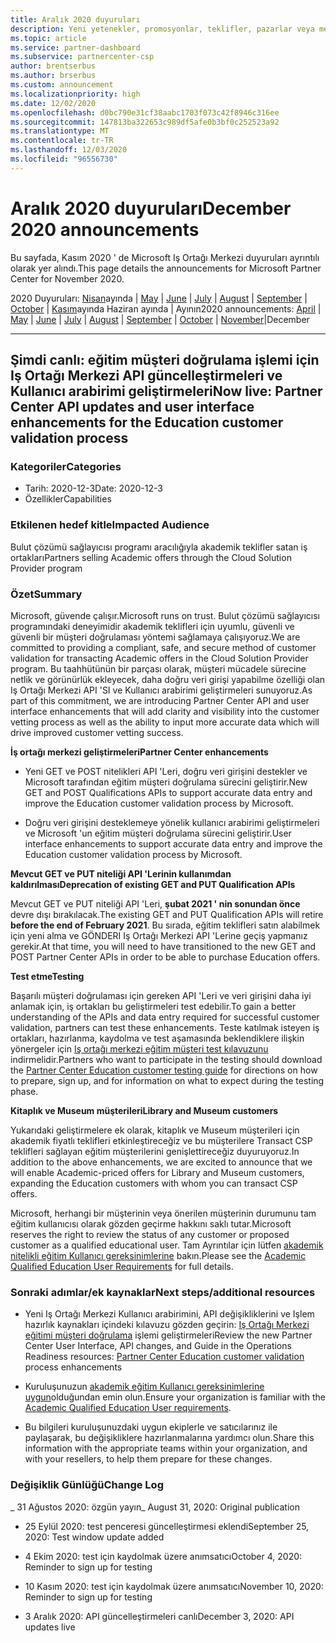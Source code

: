 ```yaml
---
title: Aralık 2020 duyuruları
description: Yeni yetenekler, promosyonlar, teklifler, pazarlar veya mevcut tekliflerle ilgili değişiklikler dahil olmak üzere Microsoft Iş Ortağı Merkezi için Aralık 2020 duyuruları.
ms.topic: article
ms.service: partner-dashboard
ms.subservice: partnercenter-csp
author: brentserbus
ms.author: brserbus
ms.custom: announcement
ms.localizationpriority: high
ms.date: 12/02/2020
ms.openlocfilehash: d0bc790e31cf38aabc1703f073c42f8946c316ee
ms.sourcegitcommit: 147813ba322653c989df5afe0b3bf0c252523a92
ms.translationtype: MT
ms.contentlocale: tr-TR
ms.lasthandoff: 12/03/2020
ms.locfileid: "96556730"
---
```

# <a name="december-2020-announcements"></a><span data-ttu-id="93b63-103">Aralık 2020 duyuruları</span><span class="sxs-lookup"><span data-stu-id="93b63-103">December 2020 announcements</span></span>

<span data-ttu-id="93b63-104">Bu sayfada, Kasım 2020 ' de Microsoft Iş Ortağı Merkezi duyuruları ayrıntılı olarak yer alındı.</span><span class="sxs-lookup"><span data-stu-id="93b63-104">This page details the announcements for Microsoft Partner Center for November 2020.</span></span>

<span data-ttu-id="93b63-105">2020 Duyuruları: [Nisan](2020-april.md)ayında  |  [May](2020-may.md)  |  [June](2020-june.md)  |  [July](2020-july.md)  |  [August](2020-august.md)  |  [September](2020-september.md)  |  [October](2020-October.md)  |  [Kasım](2020-november.md)ayında Haziran ayında | Ayının</span><span class="sxs-lookup"><span data-stu-id="93b63-105">2020 announcements: [April](2020-april.md) | [May](2020-may.md) | [June](2020-june.md) | [July](2020-july.md) | [August](2020-august.md) | [September](2020-september.md) | [October](2020-October.md) | [November](2020-november.md)|December</span></span>

______________

## <a name="now-live-partner-center-api-updates-and-user-interface-enhancements-for-the-education-customer-validation-process"></a><a name="1"></a><span data-ttu-id="93b63-106">Şimdi canlı: eğitim müşteri doğrulama işlemi için Iş Ortağı Merkezi API güncelleştirmeleri ve Kullanıcı arabirimi geliştirmeleri</span><span class="sxs-lookup"><span data-stu-id="93b63-106">Now live: Partner Center API updates and user interface enhancements for the Education customer validation process</span></span>

### <a name="categories"></a><span data-ttu-id="93b63-107">Kategoriler</span><span class="sxs-lookup"><span data-stu-id="93b63-107">Categories</span></span>

- <span data-ttu-id="93b63-108">Tarih: 2020-12-3</span><span class="sxs-lookup"><span data-stu-id="93b63-108">Date: 2020-12-3</span></span>
- <span data-ttu-id="93b63-109">Özellikler</span><span class="sxs-lookup"><span data-stu-id="93b63-109">Capabilities</span></span>

### <a name="impacted-audience"></a><span data-ttu-id="93b63-110">Etkilenen hedef kitle</span><span class="sxs-lookup"><span data-stu-id="93b63-110">Impacted Audience</span></span> 

<span data-ttu-id="93b63-111">Bulut çözümü sağlayıcısı programı aracılığıyla akademik teklifler satan iş ortakları</span><span class="sxs-lookup"><span data-stu-id="93b63-111">Partners selling Academic offers through the Cloud Solution Provider program</span></span>

### <a name="summary"></a><span data-ttu-id="93b63-112">Özet</span><span class="sxs-lookup"><span data-stu-id="93b63-112">Summary</span></span> 

<span data-ttu-id="93b63-113">Microsoft, güvende çalışır.</span><span class="sxs-lookup"><span data-stu-id="93b63-113">Microsoft runs on trust.</span></span> <span data-ttu-id="93b63-114">Bulut çözümü sağlayıcısı programındaki deneyimidir akademik teklifleri için uyumlu, güvenli ve güvenli bir müşteri doğrulaması yöntemi sağlamaya çalışıyoruz.</span><span class="sxs-lookup"><span data-stu-id="93b63-114">We are committed to providing a compliant, safe, and secure method of customer validation for transacting Academic offers in the Cloud Solution Provider program.</span></span> <span data-ttu-id="93b63-115">Bu taahhütünün bir parçası olarak, müşteri mücadele sürecine netlik ve görünürlük ekleyecek, daha doğru veri girişi yapabilme özelliği olan Iş Ortağı Merkezi API 'SI ve Kullanıcı arabirimi geliştirmeleri sunuyoruz.</span><span class="sxs-lookup"><span data-stu-id="93b63-115">As part of this commitment, we are introducing Partner Center API and user interface enhancements that will add clarity and visibility into the customer vetting process as well as the ability to input more accurate data which will drive improved customer vetting success.</span></span> 

<span data-ttu-id="93b63-116">**İş ortağı merkezi geliştirmeleri**</span><span class="sxs-lookup"><span data-stu-id="93b63-116">**Partner Center enhancements**</span></span> 

- <span data-ttu-id="93b63-117">Yeni GET ve POST nitelikleri API 'Leri, doğru veri girişini destekler ve Microsoft tarafından eğitim müşteri doğrulama sürecini geliştirir.</span><span class="sxs-lookup"><span data-stu-id="93b63-117">New GET and POST Qualifications APIs to support accurate data entry and improve the Education customer validation process by Microsoft.</span></span> 

- <span data-ttu-id="93b63-118">Doğru veri girişini desteklemeye yönelik kullanıcı arabirimi geliştirmeleri ve Microsoft 'un eğitim müşteri doğrulama sürecini geliştirir.</span><span class="sxs-lookup"><span data-stu-id="93b63-118">User interface enhancements to support accurate data entry and improve the Education customer validation process by Microsoft.</span></span> 

<span data-ttu-id="93b63-119">**Mevcut GET ve PUT niteliği API 'Lerinin kullanımdan kaldırılması**</span><span class="sxs-lookup"><span data-stu-id="93b63-119">**Deprecation of existing GET and PUT Qualification APIs**</span></span> 

<span data-ttu-id="93b63-120">Mevcut GET ve PUT niteliği API 'Leri, **şubat 2021 ' nin sonundan önce** devre dışı bırakılacak.</span><span class="sxs-lookup"><span data-stu-id="93b63-120">The existing GET and PUT Qualification APIs will retire **before the end of February 2021**.</span></span> <span data-ttu-id="93b63-121">Bu sırada, eğitim teklifleri satın alabilmek için yeni alma ve GÖNDERI Iş Ortağı Merkezi API 'Lerine geçiş yapmanız gerekir.</span><span class="sxs-lookup"><span data-stu-id="93b63-121">At that time, you will need to have transitioned to the new GET and POST Partner Center APIs in order to be able to purchase Education offers.</span></span>  

<span data-ttu-id="93b63-122">**Test etme**</span><span class="sxs-lookup"><span data-stu-id="93b63-122">**Testing**</span></span> 

<span data-ttu-id="93b63-123">Başarılı müşteri doğrulaması için gereken API 'Leri ve veri girişini daha iyi anlamak için, iş ortakları bu geliştirmeleri test edebilir.</span><span class="sxs-lookup"><span data-stu-id="93b63-123">To gain a better understanding of the APIs and data entry required for successful customer validation, partners can test these enhancements.</span></span> <span data-ttu-id="93b63-124">Teste katılmak isteyen iş ortakları, hazırlanma, kaydolma ve test aşamasında beklendiklere ilişkin yönergeler için [Iş ortağı merkezi eğitim müşteri test kılavuzunu](https://partner.microsoft.com/resources/detail/partner-center-edu-testing-guide-pdf) indirmelidir.</span><span class="sxs-lookup"><span data-stu-id="93b63-124">Partners who want to participate in the testing should download the [Partner Center Education customer testing guide](https://partner.microsoft.com/resources/detail/partner-center-edu-testing-guide-pdf) for directions on how to prepare, sign up, and for information on what to expect during the testing phase.</span></span>

<span data-ttu-id="93b63-125">**Kitaplık ve Museum müşterileri**</span><span class="sxs-lookup"><span data-stu-id="93b63-125">**Library and Museum customers**</span></span> 

<span data-ttu-id="93b63-126">Yukarıdaki geliştirmelere ek olarak, kitaplık ve Museum müşterileri için akademik fiyatlı teklifleri etkinleştireceğiz ve bu müşterilere Transact CSP teklifleri sağlayan eğitim müşterilerini genişlettireceğiz duyuruyoruz.</span><span class="sxs-lookup"><span data-stu-id="93b63-126">In addition to the above enhancements, we are excited to announce that we will enable Academic-priced offers for Library and Museum customers, expanding the Education customers with whom you can transact CSP offers.</span></span> 

<span data-ttu-id="93b63-127">Microsoft, herhangi bir müşterinin veya önerilen müşterinin durumunu tam eğitim kullanıcısı olarak gözden geçirme hakkını saklı tutar.</span><span class="sxs-lookup"><span data-stu-id="93b63-127">Microsoft reserves the right to review the status of any customer or proposed customer as a qualified educational user.</span></span> <span data-ttu-id="93b63-128">Tam Ayrıntılar için lütfen [akademik nitelikli eğitim Kullanıcı gereksinimlerine](https://www.microsoftvolumelicensing.com/DocumentSearch.aspx?Mode=3&DocumentTypeId=7) bakın.</span><span class="sxs-lookup"><span data-stu-id="93b63-128">Please see the [Academic Qualified Education User Requirements](https://www.microsoftvolumelicensing.com/DocumentSearch.aspx?Mode=3&DocumentTypeId=7) for full details.</span></span> 

### <a name="next-stepsadditional-resources"></a><span data-ttu-id="93b63-129">Sonraki adımlar/ek kaynaklar</span><span class="sxs-lookup"><span data-stu-id="93b63-129">Next steps/additional resources</span></span>

- <span data-ttu-id="93b63-130">Yeni Iş Ortağı Merkezi Kullanıcı arabirimini, API değişikliklerini ve Işlem hazırlık kaynakları içindeki kılavuzu gözden geçirin:  [Iş Ortağı Merkezi eğitimi müşteri doğrulama](https://partner.microsoft.com/resources/collection/partner-center-edu-validation-enhancements#/) işlemi geliştirmeleri</span><span class="sxs-lookup"><span data-stu-id="93b63-130">Review the new Partner Center User Interface, API changes, and Guide in the Operations Readiness resources:  [Partner Center Education customer validation](https://partner.microsoft.com/resources/collection/partner-center-edu-validation-enhancements#/) process enhancements</span></span> 

- <span data-ttu-id="93b63-131">Kuruluşunuzun [akademik eğitim Kullanıcı gereksinimlerine uygun](https://www.microsoftvolumelicensing.com/DocumentSearch.aspx?Mode=3&DocumentTypeId=7)olduğundan emin olun.</span><span class="sxs-lookup"><span data-stu-id="93b63-131">Ensure your organization is familiar with the [Academic Qualified Education User requirements](https://www.microsoftvolumelicensing.com/DocumentSearch.aspx?Mode=3&DocumentTypeId=7).</span></span> 

- <span data-ttu-id="93b63-132">Bu bilgileri kuruluşunuzdaki uygun ekiplerle ve satıcılarınız ile paylaşarak, bu değişikliklere hazırlanmalarına yardımcı olun.</span><span class="sxs-lookup"><span data-stu-id="93b63-132">Share this information with the appropriate teams within your organization, and with your resellers, to help them prepare for these changes.</span></span> 

### <a name="change-log"></a><span data-ttu-id="93b63-133">Değişiklik Günlüğü</span><span class="sxs-lookup"><span data-stu-id="93b63-133">Change Log</span></span> 

<span data-ttu-id="93b63-134">_ 31 Ağustos 2020: özgün yayın</span><span class="sxs-lookup"><span data-stu-id="93b63-134">_ August 31, 2020:  Original publication</span></span> 

- <span data-ttu-id="93b63-135">25 Eylül 2020: test penceresi güncelleştirmesi eklendi</span><span class="sxs-lookup"><span data-stu-id="93b63-135">September 25, 2020:  Test window update added</span></span> 

- <span data-ttu-id="93b63-136">4 Ekim 2020: test için kaydolmak üzere anımsatıcı</span><span class="sxs-lookup"><span data-stu-id="93b63-136">October 4, 2020: Reminder to sign up for testing</span></span> 

- <span data-ttu-id="93b63-137">10 Kasım 2020: test için kaydolmak üzere anımsatıcı</span><span class="sxs-lookup"><span data-stu-id="93b63-137">November 10, 2020: Reminder to sign up for testing</span></span> 

- <span data-ttu-id="93b63-138">3 Aralık 2020: API güncelleştirmeleri canlı</span><span class="sxs-lookup"><span data-stu-id="93b63-138">December 3, 2020: API updates live</span></span> 